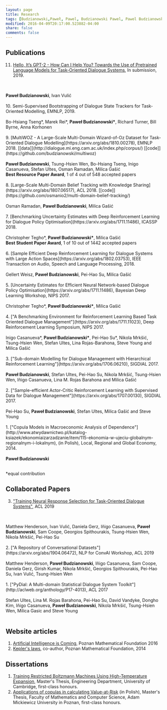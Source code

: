 ```yaml
---
layout: page
title: Research
tags: [Budzianowski,Paweł, Pawel, Budzianowski Pawel, Pawel Budzianowski, pawelbudzianowski, pawel budzianowski, research page]
modified: 2016-04-09T20:17:00.523882-04:00
share: false
comments: false
---
```


## Publications
11. [Hello, It’s GPT-2 - How Can I Help You? Towards the Use of Pretrained Language Models for Task-Oriented Dialogue Systems](https://arxiv.org/pdf/1907.05774.pdf), In submission, 2019.
<br/>
<br/>
<b>Paweł Budzianowski</b>, Ivan Vulić
<br />
<br/>
10. Semi-Supervised Bootstrapping of Dialogue State Trackers for Task-Oriented Modelling, EMNLP, 2019.
<br/>
<br/>
Bo-Hsiang Tseng*, Marek Rei*, <b>Paweł Budzianowski*</b>, Richard Turner, Bill Byrne, Anna Korhonen
<br/>
<br/>
9. [MultiWOZ - A Large-Scale Multi-Domain Wizard-of-Oz Dataset for Task-Oriented Dialogue Modelling](https://arxiv.org/abs/1810.00278), EMNLP 2018. [[data]](http://dialogue.mi.eng.cam.ac.uk/index.php/corpus/) [[code]](https://github.com/budzianowski/multiwoz)
<br/>
<br/>
<b>Paweł Budzianowski</b>, Tsung-Hsien Wen, Bo-Hsiang Tseng, Inigo Casanueva, Stefan Ultes, Osman Ramadan, Milica Gašić
<br />
<b>Best Resource Paper Award</b>, 1 of 4 out of 548 accepted papers
<br />
<br/>
8. [Large-Scale Multi-Domain Belief Tracking with Knowledge Sharing](https://arxiv.org/abs/1807.06517), ACL 2018. [[code]](https://github.com/osmanio2/multi-domain-belief-tracking/) 
<br/>
<br/>
Osman Ramadan, <b>Paweł Budzianowski</b>, Milica Gašić
<br />
<br />
7. [Benchmarking Uncertainty Estimates with Deep Reinforcement Learning for Dialogue Policy Optimisation](https://arxiv.org/abs/1711.11486), ICASSP 2018. 
<br/>
<br/>
Christopher Tegho*, <b>Paweł Budzianowski*</b>, Milica Gašić
<br />
<b>Best Student Paper Award</b>, 1 of 10 out of 1442 accepted papers
<br />
<br />
6. [Sample Efficient Deep Reinforcement Learning for Dialogue Systems with Large Action Spaces](https://arxiv.org/abs/1802.03753), IEEE Transaction on Audio, Speech and Language Processing, 2018. 
<br />
<br />
Gellert Weisz, <b>Paweł Budzianowski</b>, Pei-Hao Su, Milica Gašić
<br />
<br />
5. [Uncertainty Estimates for Efficient Neural Network-based Dialogue Policy Optimisation](https://arxiv.org/abs/1711.11486), Bayesian Deep Learning Workshop, NIPS 2017.
<br />
<br />
Christopher Tegho*, <b>Paweł Budzianowski*</b>, Milica Gašić
<br />
<br />
4. ["A Benchmarking Environment for Reinforcement Learning Based Task Oriented Dialogue Management"](https://arxiv.org/abs/1711.11023), Deep Reinforcement Learning Symposium, NIPS 2017.
<br />
<br />
Inigo Casanueva&#42;, <b>Paweł Budzianowski&#42;</b>, Pei-Hao Su&#42;, Nikola Mrkšić, Tsung-Hsien Wen, Stefan Ultes, Lina Rojas-Barahona, Steve Young and Milica Gašić
<br />
<br />
3. ["Sub-domain Modelling for Dialogue Management with Hierarchical Reinforcement Learning"](https://arxiv.org/abs/1706.06210), SIGDIAL 2017.
<br />
<br />
<b>Paweł Budzianowski</b>, Stefan Ultes, Pei-Hao Su, Nikola Mrkšić, Tsung-Hsien Wen, Iñigo Casanueva, Lina M. Rojas Barahona and Milica Gašić
<br />
<br />
2. ["Sample-efficient Actor-Critic Reinforcement Learning with Supervised Data for Dialogue Management"](https://arxiv.org/abs/1707.00130), SIGDIAL 2017.
<br />
<br />
Pei-Hao Su, <b>Paweł Budzianowski</b>, Stefan Ultes, Milica Gašić and Steve Young
<br />
<br />
1. ["Copula Models in Macroeconomic Analysis of Dependence"](http://www.atwydawnictwo.pl/katalog-ksiazek/ekonomiaizarzadzanie/item/115-ekonomia-w-ujeciu-globalnym-regionalnym-i-lokalnym), (in Polish), Local, Regional and Global Economy, 2014.
<br/>
<br/>
<b>Paweł Budzianowski</b>
<br />
<br />

*equal contribution

## Collaborated Papers
3. ["Training Neural Response Selection for Task-Oriented Dialogue Systems"](https://arxiv.org/abs/1906.01543), ACL 2019 
<br />
<br />
Matthew Henderson, Ivan Vulić, Daniela Gerz, Iñigo Casanueva, <b>Paweł Budzianowski</b>, Sam Coope, Georgios Spithourakis, Tsung-Hsien Wen, Nikola Mrkšić, Pei-Hao Su
<br />
<br />
2. ["A Repository of Conversational Datasets"](https://arxiv.org/abs/1904.06472), NLP for ConvAI Workshop, ACL 2019
<br />
<br />
Matthew Henderson, <b>Paweł Budzianowski</b>, Iñigo Casanueva, Sam Coope, Daniela Gerz, Girish Kumar, Nikola Mrkšić, Georgios Spithourakis, Pei-Hao Su, Ivan Vulić, Tsung-Hsien Wen
<br />
<br />
1. ["PyDial: A Multi-domain Statistical Dialogue System Toolkit"](http://aclweb.org/anthology/P17-4013), ACL 2017 
<br />
<br />
Stefan Ultes, Lina M. Rojas Barahona, Pei-Hao Su, David Vandyke, Dongho Kim, Iñigo Casanueva, <b>Paweł Budzianowski</b>, Nikola Mrkšić, Tsung-Hsien Wen, Milica Gasic and Steve Young
<br />
<br />

## Website articles
1. [Artificial Intelligence is Coming](https://matematyka.poznan.pl/artykul/sztuczna-inteligencja-nadchodzi-czyli-krotki-poradnik-jak-zbudowac-inteligentna-maszyne/#easy-footnote-3), Poznan Mathematical Foundation 2016
2. [Kepler's laws](https://matematyka.poznan.pl/artykul/prawa-keplera/), co-author, Poznan Mathematical Foundation, 2014


## Dissertations
1. [Training Restricted Boltzmann Machines Using High-Temperature Expansion](https://github.com/budzianowski/DBN/blob/master/thesis/thesis.pdf), Master's Thesis, Engineering Department, University of Cambridge, first-class honours.
2. [Applications of copulas in calculating Value-at-Risk](https://github.com/budzianowski/budzianowski.github.io/blob/master/data/Pawe%C5%82_Budzianowski.pdf) (in Polish), Master's Thesis, Faculty of Mathematics and Computer Science, Adam Mickiewicz University in Poznan, first-class honours.

